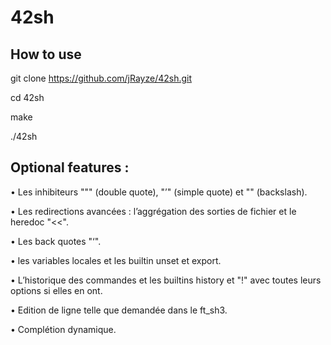 # 42sh

## How to use

git clone https://github.com/jRayze/42sh.git

cd 42sh

make

./42sh

## Optional features :

• Les inhibiteurs """ (double quote), "’" (simple quote) et "\" (backslash).

• Les redirections avancées : l’aggrégation des sorties de fichier et le heredoc "<<".

• Les back quotes "‘".

• les variables locales et les builtin unset et export.

• L’historique des commandes et les builtins history et "!" avec toutes leurs options si elles en ont.

• Edition de ligne telle que demandée dans le ft_sh3.

• Complétion dynamique.

